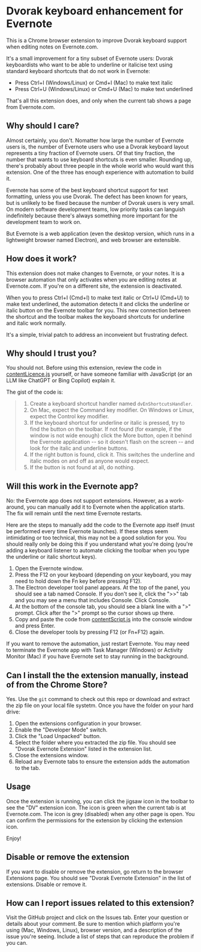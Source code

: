 # Dvorak keyboard enhancement for Evernote

This is a Chrome browser extension to improve Dvorak keyboard support when editing notes on Evernote.com. 

It's a small improvement for a tiny subset of Evernote users: Dvorak keyboardists who want to be able to underline or italicise text using standard keyboard shortcuts that do not work in Evernote:

- Press Ctrl+I (Windows/Linux) or Cmd+I (Mac) to make text italic
- Press Ctrl+U (Windows/Linux) or Cmd+U (Mac) to make text underlined

That's all this extension does, and only when the current tab shows a page from Evernote.com.

## Why should I care?

Almost certainly, you don't. Nomatter how large the number of Evernote users is, the number of Evernote users who use a Dvorak keyboard layout represents a tiny fraction of Evernote users. Of that tiny fraction, the number that wants to use keyboard shortcuts is even smaller. Rounding up, there's probably about three people in the whole world who would want this extension. One of the three has enough experience with automation to build it.

Evernote has some of the best keyboard shortcut support for text formatting, unless you use Dvorak. The defect has been known for years, but is unlikely to be fixed because the number of Dvorak users is very small. On modern software development teams, low priority tasks can languish indefinitely because there's always something more important for the development team to work on.

But Evernote is a web application (even the desktop version, which runs in a lightweight browser named Electron), and web browser are extensible.

## How does it work?

This extension does not make changes to Evernote, or your notes. It is a browser automation that only activates when you are editing notes at Evernote.com. If you're on a different site, the extension is deactivated. 

When you to press Ctrl+I (Cmd+I) to make text italic or Ctrl+U (Cmd+U) to make text underlined, the automation detects it and clicks the underline or italic button on the Evernote toolbar for you. This new connection between the shortcut and the toolbar makes the keyboard shortcuts for underline and italic work normally.

It's a simple, trivial patch to address an inconveient but frustrating defect.

## Why should I trust you?

You should not. Before using this extension, review the code in [contentLicence.js](contentLicence.js) yourself, or have someone familiar with JavaScript (or an LLM like ChatGPT or Bing Copilot) explain it.

The gist of the code is:

> 1. Create a keyboard shortcut handler named `dvEnShortcutsHandler`.
> 2. On Mac, expect the Command key modifier. On Windows or Linux, expect the Control key modifier.
> 3. If the keyboard shortcut for underline or italic is pressed, try to find the button on the toolbar. If not found (for example, if the window is not wide enough) click the More button, open it behind the Evernote application -- so it doesn't flash on the screen -- and look for the italic and underline buttons.
> 4. If the right button is found, click it. This switches the underline and italic modes on and off as anyone would expect.
> 5. If the button is not found at all, do nothing.

## Will this work in the Evernote app?

No: the Evernote app does not support extensions. However, as a work-around, you can manually add it to Evernote when the application starts. The fix will remain until the next time Evernote restarts.

Here are the steps to manually add the code to the Evernote app itself (must be performed every time Evernote launches). If these steps seem intimidating or too technical, this may not be a good solution for you. You should really only be doing this if you understand what you're doing (you're adding a keyboard listener to automate clicking the toolbar when you type the underline or italic shortcut keys).

1. Open the Evernote window.
2. Press the F12 on your keyboard (depending on your keyboard, you may need to hold down the Fn key before pressing F12).
3. The Electron developer tool panel appears. At the top of the panel, you should see a tab named Console. If you don't see it, click the ">>" tab and you may see a menu that includes Console. Click Console.
4. At the bottom of the console tab, you should see a blank line with a ">" prompt. Click after the ">" prompt so the cursor shows up there.
5. Copy and paste the code from [contentScript.js](contentScript.js) into the console window and press Enter.
6. Close the developer tools by pressing F12 (or Fn+F12) again.

If you want to remove the automation, just restart Evernote. You may need to terminate the Evernote app with Task Manager (Windows) or Activity Monitor (Mac) if you have Evernote set to stay running in the background.

## Can I install the the extension manually, instead of from the Chrome Store?

Yes. Use the `git` command to check out this repo or download and extract the zip file on your local file systetm. Once you have the folder on your hard drive:

1. Open the extensions configuration in your browser.
2. Enable the "Developer Mode" switch.
3. Click the "Load Unpacked" button.
4. Select the folder where you extracted the zip file. You should see "Dvorak Evernote Extension" listed in the extension list.
5. Close the extensions window.
6. Reload any Evernote tabs to ensure the extension adds the automation to the tab.

## Usage

Once the extension is running, you can click the jigsaw icon in the toolbar to see the "DV" extension icon. The icon is green when the current tab is at Evernote.com. The icon is grey (disabled) when any other page is open. You can confirm the permissions for the extension by clicking the extension icon. 

Enjoy!

## Disable or remove the extension

If you want to disable or remove the extension, go return to the browser Extensions page. You should see "Dvorak Evernote Extension" in the list of extensions. Disable or remove it.

## How can I report issues related to this extension?

Visit the GitHub project and click on the Issues tab. Enter your question or details about your comment. Be sure to mention which platform you're using (Mac, Windows, Linux), browser version, and a description of the issue you're seeing. Include a list of steps that can reproduce the problem if you can.